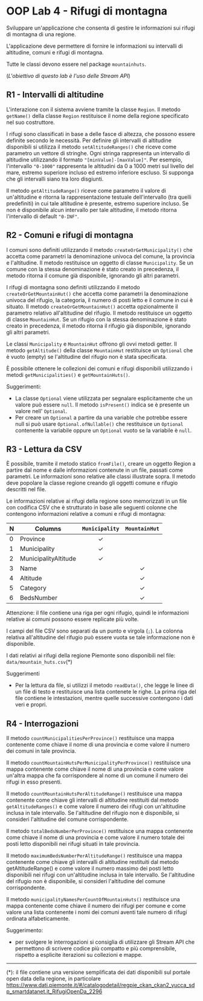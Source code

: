 # OOP Lab 4 - Rifugi di montagna

Sviluppare un'applicazione che consenta di gestire le informazioni sui rifugi di montagna di una regione.

L'applicazione deve permettere di fornire le informazioni su intervalli di altitudine, comuni e rifugi di montagna.

Tutte le classi devono essere nel package `mountainhuts`.

(*L'obiettivo di questo lab è l'uso delle Stream API*)

## R1 - Intervalli di altitudine

L'interazione con il sistema avviene tramite la classe `Region`. Il metodo `getName()` della classe `Region` 
restituisce il nome della regione specificato nel suo costruttore.

I rifugi sono classificati in base a delle fasce di altezza, che possono essere definite secondo le necessità. 
Per definire gli intervalli di altitudine disponibili si utilizza il metodo `setAltitudeRanges()` che riceve come parametro un vettore di stringhe. Ogni stringa rappresenta un intervallo di altitudine utilizzando il formato `"[minValue]-[maxValue]"`. Per esempio, l'intervallo `"0-1000"` rappresenta le altitudini da 0 a 1000 metri sul livello del mare, estremo superiore incluso ed estremo inferiore escluso. 
Si supponga che gli intervalli siano tra loro disgiunti.

Il metodo `getAltitudeRange()` riceve come parametro il valore di un'altitudine e ritorna la rappresentazione testuale dell'intervallo (tra quelli predefiniti) in cui tale altitudine è presente, estremo superiore incluso. 
Se non è disponibile alcun intervallo per tale altitudine, il metodo ritorna l'intervallo di default `"0-INF"`.


## R2 - Comuni e rifugi di montagna

I comuni sono definiti utilizzando il metodo `createOrGetMunicipality()` che accetta come parametri la denominazione univoca del comune, la provincia e l'altitudine. Il metodo restituisce un oggetto di classe `Municipality`. 
Se un comune con la stessa denominazione è stato creato in precedenza, il metodo ritorna il comune già disponibile, ignorando gli altri parametri.

I rifugi di montagna sono definiti utilizzando il metodo `createOrGetMountainHut()` che accetta come parametri la denominazione univoca del rifugio, la categoria, il numero di posti letto e il comune in cui è situato. 
Il metodo `createOrGetMountainHut()` accetta opzionalmente il parametro relativo all'altitudine del rifugio. 
Il metodo restituisce un oggetto di classe `MountainHut`. Se un rifugio con la stessa denominazione è stato creato in precedenza, il metodo ritorna il rifugio già disponibile, ignorando gli altri parametri.

Le classi `Municipality` e `MountainHut` offrono gli ovvi metodi getter. Il metodo `getAltitude()` della classe `MountainHut` restituisce un `Optional` che è vuoto (empty) se l'altitudine del rifugio non è stata specificata.

È possibile ottenere le collezioni dei comuni e rifugi disponibili utilizzando i metodi `getMunicipalities()` e `getMountainHuts()`.


Suggerimenti:

* La classe `Optional` viene utilizzata per segnalare esplicitamente che un valore può essere `null`. 
  Il metodo `isPresent()` indica se è presente un valore nell' `Optional`.
* Per creare un `Optional` a partire da una variable che potrebbe essere null si può usare `Optional.ofNullable()` che restituisce un `Optional` contenente la variabile oppure un `Optional` vuoto se la variabile è `null`.


## R3 - Lettura da CSV

È possibile, tramite il metodo statico `fromFile()`, creare un oggetto Region a partire dal nome e dalle informazioni contenute in un file, passati come parametri. Le informazioni sono relative alle classi illustrate sopra. 
Il metodo deve popolare la classe regione creando gli oggetti comune e rifugio descritti nel file.

Le informazioni relative ai rifugi della regione sono memorizzati in un file con codifica CSV che è strutturato in base alle seguenti colonne che contengono informazioni relative a comuni e rifugi di montagna:

| N | Columns				       | `Municipality`| `MountainHut`|
|---|----------------------|:-------------:|:------------:|
| 0	| Province				     |	✓			       |			        |
| 1	| Municipality			   |	✓			       |			        |
| 2	| MunicipalityAltitude |	✓			       |			        |
| 3	| Name					       |				       |		✓         |
| 4	| Altitude				     |				       |		✓	        |
| 5	| Category				     |				       |		✓	        |
| 6	| BedsNumber				   |				       |		✓	        |


Attenzione: il file contiene una riga per ogni rifugio, quindi le informazioni relative ai comuni possono essere replicate più volte.

I campi del file CSV sono separati da un punto e virgola (`;`). La colonna relativa all'altitudine del rifugio può essere vuota se tale informazione non è disponibile.

I dati relativi ai rifugi della regione Piemonte sono disponibili nel file: `data/mountain_huts.csv`(*)


Suggerimenti

* Per la lettura da file, si utilizzi il metodo `readData()`, che legge le linee di un file di testo e restituisce una lista contenete le righe. 
  La prima riga del file contiene le intestazioni, mentre quelle successive contengono i dati veri e propri.


## R4 - Interrogazioni

Il metodo `countMunicipalitiesPerProvince()` restituisce una mappa contenente come chiave il nome di una provincia e come valore il numero dei comuni in tale provincia.

Il metodo `countMountainHutsPerMunicipalityPerProvince()` restituisce una mappa contenente come chiave il nome di una provincia e come valore un'altra mappa che fa corrispondere al nome di un comune il numero dei rifugi in esso presenti.

Il metodo `countMountainHutsPerAltitudeRange()` restituisce una mappa contenente come chiave gli intervalli di altitudine restituiti dal metodo `getAltitudeRanges()` e come valore il numero dei rifugi con un'altitudine inclusa in tale intervallo. Se l'altitudine del rifugio non è disponibile, si consideri l'altitudine del comune corrispondente.

Il metodo `totalBedsNumberPerProvince()` restituisce una mappa contenente come chiave il nome di una provincia e come valore il numero totale dei posti letto disponibili nei rifugi situati in tale provincia.

Il metodo `maximumBedsNumberPerAltitudeRange()` restituisce una mappa contenente come chiave gli intervalli di altitudine restituiti dal metodo getAltitudeRange() e come valore il numero massimo dei posti letto disponibili nei rifugi con un'altitudine inclusa in tale intervallo. Se l'altitudine del rifugio non è disponibile, si consideri l'altitudine del comune corrispondente.

Il metodo `municipalityNamesPerCountOfMountainHuts()` restituisce una mappa contenente come chiave il numero dei rifugi per comune e come valore una lista contenente i nomi dei comuni aventi tale numero di rifugi ordinata alfabeticamente.

Suggerimento:
* per svolgere le interrogazioni si consiglia di utilizzare gli Stream API che permettono di scrivere codice più compatto e più comprensibile, rispetto a esplicite iterazioni su collezioni e mappe.

---

(*): il file contiene una versione semplificata dei dati disponibili sul portale open data della regione, in particolare <https://www.dati.piemonte.it/#/catalogodetail/regpie_ckan_ckan2_yucca_sdp_smartdatanet.it_RifugiOpenDa_2296>
